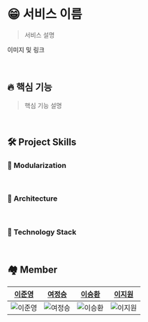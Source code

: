 # 😁 서비스 이름
> 서비스 설명

이미지 및 링크

<br />

## 🔥 핵심 기능
> 핵심 기능 설명

<br />

## 🛠️ Project Skills

### 🔨 Modularization

<br />

### 🔨 Architecture

<br />

### 🔨 Technology Stack

<br />

## 🏘️ Member
|[이준영](https://github.com/junlight94)|[여정승](https://github.com/jungseungyeo)|[이승환](https://github.com/lsh424)|[이지원](https://github.com/JIWON1923)|
|------|---|---|---|
|![이준영](https://avatars.githubusercontent.com/u/52552781?v=4)|![여정승](https://avatars.githubusercontent.com/u/32052386?v=4?size=50)|![이승환](https://avatars.githubusercontent.com/u/31477658?v=4)|![이지원](https://avatars.githubusercontent.com/u/68676844?v=4)|
